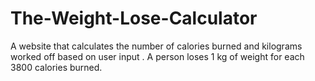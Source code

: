# The-Weight-Lose-Calculator
A website that calculates the number of calories burned and kilograms worked off based on user input . A person loses 1 kg of weight for each 3800 calories burned.